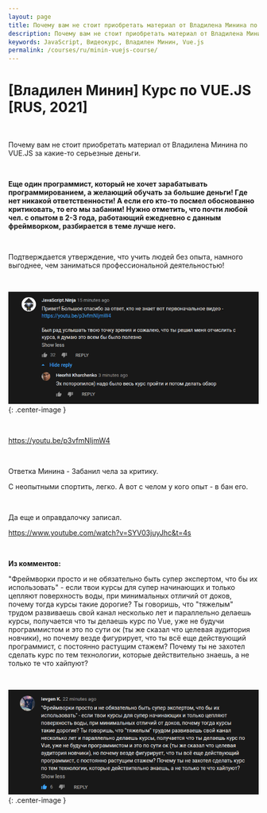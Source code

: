 ```yaml
---
layout: page
title: Почему вам не стоит приобретать материал от Владилена Минина по VUE.JS
description: Почему вам не стоит приобретать материал от Владилена Минина по VUE.JS
keywords: JavaScript, Видеокурс, Владилен Минин, Vue.js
permalink: /courses/ru/minin-vuejs-course/
---
```


# [Владилен Минин] Курс по VUE.JS [RUS, 2021]

<br/>

Почему вам не стоит приобретать материал от Владилена Минина по VUE.JS за какие-то серьезные деньги.

<br/>

**Еще один программист, который не хочет зарабатывать программированием, а желающий обучать за большие деньги! Где нет никакой ответственности! А если его кто-то посмел обоснованно критиковать, то его мы забаним! Нужно отметить, что почти любой чел. с опытом в 2-3 года, работающий ежедневно с данным фреймворком, разбирается в теме лучше него.**

<br/>

Подтверждается утверждение, что учить людей без опыта, намного выгоднее, чем заниматься профессиональной деятельностью!

<br/>

![Почему вам не стоит приобретать материал от Владилена Минина по VUE.JS](/img/courses/ru/minin-vuejs-course/pic1.png 'Почему вам не стоит приобретать материал от Владилена Минина по VUE.JS'){: .center-image }

<br/>

https://youtu.be/p3vfmNIjmW4

<br/>

Ответка Минина - Забанил чела за критику.

С неопытными спортить, легко. А вот с челом у кого опыт - в бан его.

<br/>

Да еще и оправдалочку записал.

https://www.youtube.com/watch?v=SYV03juyJhc&t=4s

<br/>

**Из комментов:**

"Фреймворки просто и не обязательно быть супер экспертом, что бы их использовать" - если твои курсы для супер начинающих и только цепляют поверхность воды, при минимальных отличий от доков, почему тогда курсы такие дорогие? Ты говоришь, что "тяжелым" трудом развиваешь свой канал несколько лет и параллельно делаешь курсы, получается что ты делаешь курс по Vue, уже не будучи программистом и это по сути ок (ты же сказал что целевая аудитория новчики), но почему везде фигурирует, что ты всё еще действующий программист, с постоянно растущим стажем? Почему ты не захотел сделать курс по тем технологии, которые действительно знаешь, а не только те что хайпуют?

<br/>

![Почему вам не стоит приобретать материал от Владилена Минина по VUE.JS](/img/courses/ru/minin-vuejs-course/pic2.png 'Почему вам не стоит приобретать материал от Владилена Минина по VUE.JS'){: .center-image }
